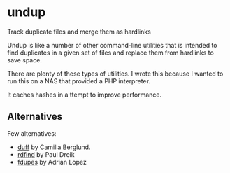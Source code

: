 # undup

Track duplicate files and merge them as hardlinks

Undup is like a number of other command-line utilities that is
intended to find duplicates in a given set of files and replace them
from hardlinks to save space.

There are plenty of these types of utilities.  I wrote this because I
wanted to run this on a NAS that provided a PHP interpreter.

It caches hashes in a ttempt to improve performance.

## Alternatives

Few alternatives:

* [duff](http://duff.dreda.org/) by Camilla Berglund.
* [rdfind](http://rdfind.pauldreik.se/) by Paul Dreik
* [fdupes](https://github.com/adrianlopezroche/fdupes) by Adrian Lopez

